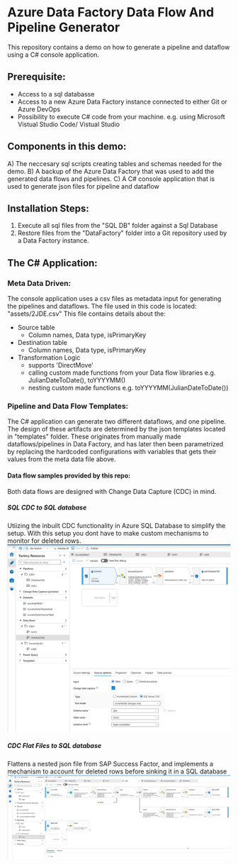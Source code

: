 # Azure Data Factory Data Flow And Pipeline Generator
This repository contains a demo on how to generate a pipeline and dataflow using a C# console application.

## Prerequisite:
- Access to a sql databasse
- Access to a new Azure Data Factory instance connected to either Git or Azure DevOps
- Possibility to execute C# code from your machine. e.g. using Microsoft Vistual Studio Code/ Vistual Studio

## Components in this demo:
A) The neccesary sql scripts creating tables and schemas needed for the demo. 
B) A backup of the Azure Data Factory that was used to add the generated data flows and pipelines. 
C) A C# console application that is used to generate json files for pipeline and dataflow

## Installation Steps:
1) Execute all sql files from the "SQL DB" folder against a Sql Database
2) Restore files from the "DataFactory" folder into a Git repository used by a Data Factory instance.

## The C# Application:
### Meta Data Driven:
The console application uses a csv files as metadata input for generating the pipelines and dataflows. The file used in this code is located: "assets/2JDE.csv"
This file contains details about the:
- Source table
  - Column names, Data type, isPrimaryKey
- Destination table
  - Column names, Data type, isPrimaryKey
- Transformation Logic
   - supports 'DirectMove'
   - calling custom made functions from your Data flow libraries e.g. JulianDateToDate(), toYYYYMM()
   - nesting custom made functions e.g. toYYYYMM(JulianDateToDate())

### Pipeline and Data Flow Templates:
The C# application can generate two different dataflows, and one pipeline. The design of these artifacts are determined by the json templates located in "templates" folder.
These originates from manually made dataflows/pipelines in Data Factory, and has later then been parametrized by replacing the hardcoded configurations with variables that gets their values from the meta data file above.

#### Data flow samples provided by this repo:
Both data flows are designed with Change Data Capture (CDC) in mind.

##### SQL CDC to SQL database
Utiizing the inbuilt CDC functionality in Azure SQL Database to simplify the setup. With this setup you dont have to make custom mechanisms to monitor for deleted rows.
![plot](./Screenshots/SampleOfGeneratedDataFlow1_SQL.png)

##### CDC Flat Files to SQL database
Flattens a nested json file from SAP Success Factor, and implements a mechanism to account for deleted rows before sinking it in a SQL database
![plot](./Screenshots/SampleOfGeneratedDataFlow2_FlatFiles.png)
